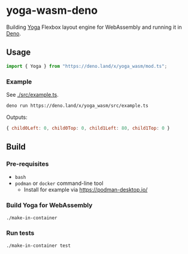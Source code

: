 # yoga-wasm-deno

Building [Yoga](https://github.com/facebook/yoga) Flexbox layout engine for
WebAssembly and running it in [Deno](https://deno.land/).

## Usage

```typescript
import { Yoga } from "https://deno.land/x/yoga_wasm/mod.ts";
```

### Example

See [./src/example.ts](https://deno.land/x/yoga_wasm/src/example.ts?source).

```bash
deno run https://deno.land/x/yoga_wasm/src/example.ts
```

Outputs:

```js
{ child0Left: 0, child0Top: 0, child1Left: 80, child1Top: 0 }
```

## Build

### Pre-requisites

- `bash`
- `podman` or `docker` command-line tool
  - Install for example via https://podman-desktop.io/

### Build Yoga for WebAssembly

```bash
./make-in-container
```

### Run tests

```bash
./make-in-container test
```
